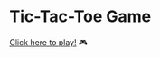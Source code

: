 # Tic-Tac-Toe Game 

<a href="https://imcagla.github.io/imcagla.github.io-/" target="_blank" >Click here to play!</a> 🎮

